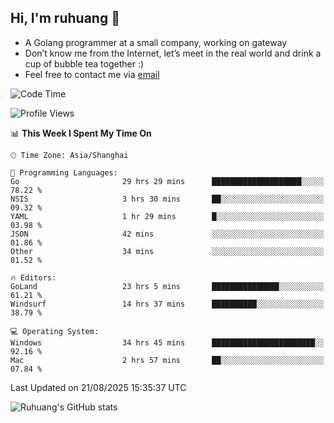 ## Hi, I'm ruhuang 👋

- A Golang programmer at a small company, working on gateway
- Don’t know me from the Internet, let’s meet in the real world and drink a cup of bubble tea together :)
- Feel free to contact me via [email](mailto:ruhuang2001@gmail.com)
<!--START_SECTION:waka-->
![Code Time](http://img.shields.io/badge/Code%20Time-812%20hrs%2049%20mins-blue)

![Profile Views](http://img.shields.io/badge/Profile%20Views-0-blue)

📊 **This Week I Spent My Time On** 

```text
🕑︎ Time Zone: Asia/Shanghai

💬 Programming Languages: 
Go                       29 hrs 29 mins      ████████████████████░░░░░   78.22 % 
NSIS                     3 hrs 30 mins       ██░░░░░░░░░░░░░░░░░░░░░░░   09.32 % 
YAML                     1 hr 29 mins        █░░░░░░░░░░░░░░░░░░░░░░░░   03.98 % 
JSON                     42 mins             ░░░░░░░░░░░░░░░░░░░░░░░░░   01.86 % 
Other                    34 mins             ░░░░░░░░░░░░░░░░░░░░░░░░░   01.52 % 

🔥 Editors: 
GoLand                   23 hrs 5 mins       ███████████████░░░░░░░░░░   61.21 % 
Windsurf                 14 hrs 37 mins      ██████████░░░░░░░░░░░░░░░   38.79 % 

💻 Operating System: 
Windows                  34 hrs 45 mins      ███████████████████████░░   92.16 % 
Mac                      2 hrs 57 mins       ██░░░░░░░░░░░░░░░░░░░░░░░   07.84 % 
```


 Last Updated on 21/08/2025 15:35:37 UTC
<!--END_SECTION:waka-->

![Ruhuang's GitHub stats](https://github-readme-stats.vercel.app/api?username=ruhuang2001&count_private=true&hide_title=true&show_icons=true&theme=vue)

